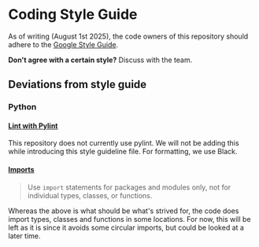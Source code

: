 # Coding Style Guide

As of writing (August 1st 2025), the code owners of this repository should adhere to the [Google Style Guide](https://google.github.io/styleguide/). 

**Don't agree with a certain style?** Discuss with the team.

## Deviations from style guide

### Python

#### [Lint with Pylint](https://google.github.io/styleguide/pyguide.html#21-lint)

This repository does not currently use pylint. We will not be adding this while introducing this style guideline file. For formatting, we use Black.

#### [Imports](https://google.github.io/styleguide/pyguide.html#22-imports)

> Use `import` statements for packages and modules only, not for individual types, classes, or functions.

Whereas the above is what should be what's strived for, the code does import types, classes and functions in some locations. For now, this will be left as it is since it avoids some circular imports, but could be looked at a later time.
